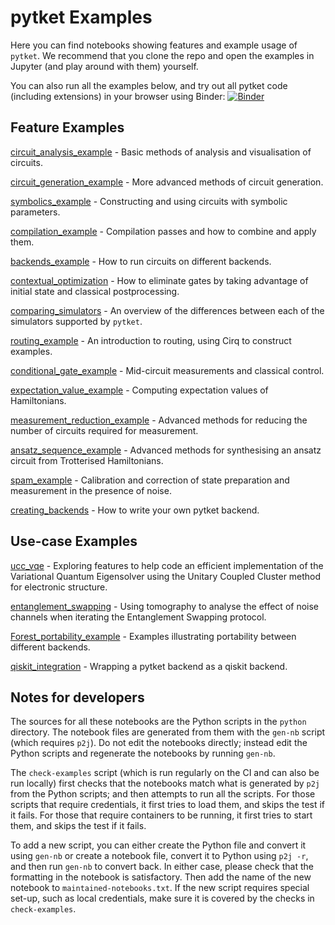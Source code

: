 # pytket Examples

Here you can find notebooks showing features and example usage of `pytket`. We
recommend that you clone the repo and open the examples in Jupyter (and play
around with them) yourself.

You can also run all the examples below, and try out all pytket code (including extensions) in your
browser using Binder:  [![Binder](https://mybinder.org/badge_logo.svg)](https://mybinder.org/v2/gh/CQCL/pytket/main?filepath=examples)

## Feature Examples

[circuit_analysis_example](https://github.com/CQCL/pytket/blob/main/examples/circuit_analysis_example.ipynb) -
Basic methods of analysis and visualisation of circuits.

[circuit_generation_example](https://github.com/CQCL/pytket/blob/main/examples/circuit_generation_example.ipynb) -
More advanced methods of circuit generation.

[symbolics_example](https://github.com/CQCL/pytket/blob/main/examples/symbolics_example.ipynb) -
Constructing and using circuits with symbolic parameters.

[compilation_example](https://github.com/CQCL/pytket/blob/main/examples/compilation_example.ipynb) -
Compilation passes and how to combine and apply them.

[backends_example](https://github.com/CQCL/pytket/blob/main/examples/backends_example.ipynb) -
How to run circuits on different backends.

[contextual_optimization](https://github.com/CQCL/pytket/blob/main/examples/backends_example.ipynb) - How to eliminate gates by taking advantage of initial state and classical postprocessing.

[comparing_simulators](https://github.com/CQCL/pytket/blob/main/examples/comparing_simulators.ipynb) -
An overview of the differences between each of the simulators supported by `pytket`.

[routing_example](https://github.com/CQCL/pytket/blob/main/examples/routing_example.ipynb) -
An introduction to routing, using Cirq to construct examples.

[conditional_gate_example](https://github.com/CQCL/pytket/blob/main/examples/conditional_gate_example.ipynb) -
Mid-circuit measurements and classical control.

[expectation_value_example](https://github.com/CQCL/pytket/blob/main/examples/expectation_value_example.ipynb) -
Computing expectation values of Hamiltonians.

[measurement_reduction_example](https://github.com/CQCL/pytket/blob/main/examples/measurement_reduction_example.ipynb) -
Advanced methods for reducing the number of circuits required for
measurement.

[ansatz_sequence_example](https://github.com/CQCL/pytket/blob/main/examples/ansatz_sequence_example.ipynb) - Advanced methods for synthesising an ansatz circuit from Trotterised Hamiltonians.

[spam_example](https://github.com/CQCL/pytket/blob/main/examples/spam_example.ipynb) -
Calibration and correction of state preparation and measurement in the presence of noise.

[creating_backends](https://github.com/CQCL/pytket/blob/main/examples/creating_backends.ipynb) - How to write your own pytket backend.

## Use-case Examples

[ucc_vqe](https://github.com/CQCL/pytket/blob/main/examples/ucc_vqe.ipynb) -
Exploring features to help code an efficient implementation of the Variational Quantum Eigensolver using the Unitary Coupled Cluster method for electronic structure.

[entanglement_swapping](https://github.com/CQCL/pytket/blob/main/examples/entanglement_swapping.ipynb) -
Using tomography to analyse the effect of noise channels when iterating the Entanglement Swapping protocol.

[Forest_portability_example](https://github.com/CQCL/pytket/blob/main/examples/Forest_portability_example.ipynb) -
Examples illustrating portability between different backends.

[qiskit_integration](https://github.com/CQCL/pytket/blob/main/examples/qiskit_integration.ipynb) - Wrapping a pytket backend as a qiskit backend.

## Notes for developers

The sources for all these notebooks are the Python scripts in the `python`
directory. The notebook files are generated from them with the `gen-nb` script
(which requires `p2j`). Do not edit the notebooks directly; instead edit the
Python scripts and regenerate the notebooks by running `gen-nb`.

The `check-examples` script (which is run regularly on the CI and can also be
run locally) first checks that the notebooks match what is generated by `p2j`
from the Python scripts; and then attempts to run all the scripts. For those
scripts that require credentials, it first tries to load them, and skips the
test if it fails. For those that require containers to be running, it first
tries to start them, and skips the test if it fails.

To add a new script, you can either create the Python file and convert it using
`gen-nb` or create a notebook file, convert it to Python using `p2j -r`, and
then run `gen-nb` to convert back. In either case, please check that the
formatting in the notebook is satisfactory. Then add the name of the new
notebook to `maintained-notebooks.txt`. If the new script requires special
set-up, such as local credentials, make sure it is covered by the checks in
`check-examples`.
